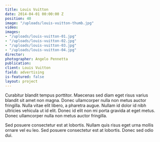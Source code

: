 ```yaml
---
title: Louis Vuitton
date: 2014-04-01 00:00:00 Z
position: 40
image: "/uploads/louis-vuitton-thumb.jpg"
video: 
images:
- "/uploads/louis-vuitton-01.jpg"
- "/uploads/louis-vuitton-02.jpg"
- "/uploads/louis-vuitton-03.jpg"
- "/uploads/louis-vuitton-04.jpg"
director: 
photographer: Angelo Pennetta
publication: 
client: Louis Vuitton
field: advertising
is-featured: false
layout: project
---
```


Curabitur blandit tempus porttitor. Maecenas sed diam eget risus varius blandit sit amet non magna. Donec ullamcorper nulla non metus auctor fringilla. Nulla vitae elit libero, a pharetra augue. Nullam id dolor id nibh ultricies vehicula ut id elit. Donec id elit non mi porta gravida at eget metus. Donec ullamcorper nulla non metus auctor fringilla.

Sed posuere consectetur est at lobortis. Nullam quis risus eget urna mollis ornare vel eu leo. Sed posuere consectetur est at lobortis. Donec sed odio dui.